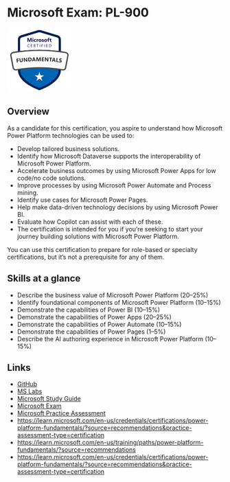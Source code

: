 # Microsoft Exam: PL-900

![alt text](../images/pl900-credential.png)

## Overview

As a candidate for this certification, you aspire to understand how Microsoft Power Platform technologies can be used to:

* Develop tailored business solutions.
* Identify how Microsoft Dataverse supports the interoperability of Microsoft Power Platform.
* Accelerate business outcomes by using Microsoft Power Apps for low code/no code solutions.
* Improve processes by using Microsoft Power Automate and Process mining.
* Identify use cases for Microsoft Power Pages.
* Help make data-driven technology decisions by using Microsoft Power BI.
* Evaluate how Copilot can assist with each of these.
* The certification is intended for you if you’re seeking to start your journey building solutions with Microsoft Power Platform.

You can use this certification to prepare for role-based or specialty certifications, but it’s not a prerequisite for any of them.

## Skills at a glance

* Describe the business value of Microsoft Power Platform (20–25%)
* Identify foundational components of Microsoft Power Platform (10–15%)
* Demonstrate the capabilities of Power BI (10–15%)
* Demonstrate the capabilities of Power Apps (20–25%)
* Demonstrate the capabilities of Power Automate (10–15%)
* Demonstrate the capabilities of Power Pages (1–5%)
* Describe the AI authoring experience in Microsoft Power Platform (10–15%)

## Links

* [GitHub](https://github.com/MicrosoftLearning/PL-900-Microsoft-Power-Platform-Fundamentals)
* [MS Labs](https://microsoftlearning.github.io/PL-900-Microsoft-Power-Platform-Fundamentals/)
* [Microsoft Study Guide](https://learn.microsoft.com/en-us/credentials/certifications/resources/study-guides/pl-900)
* [Microsoft Exam](https://learn.microsoft.com/en-us/certifications/exams/pl-900)
* [Microsoft Practice Assessment](https://learn.microsoft.com/en-us/certifications/resources/practice-assessments/pl-900)
* https://learn.microsoft.com/en-us/credentials/certifications/power-platform-fundamentals/?source=recommendations&practice-assessment-type=certification
* https://learn.microsoft.com/en-us/training/paths/power-platform-fundamentals/?source=recommendations
* https://learn.microsoft.com/en-us/credentials/certifications/power-platform-fundamentals/?source=recommendations&practice-assessment-type=certification

